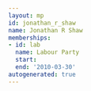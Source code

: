 ```yaml
---
layout: mp
id: jonathan_r_shaw
name: Jonathan R Shaw
memberships:
- id: lab
  name: Labour Party
  start: 
  end: '2010-03-30'
autogenerated: true
---
```

